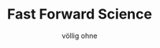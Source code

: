 ---
title: 'Fast Forward Science'
author: völlig ohne
project_image_path: '/images/gallery/fast-forward-science.jpg'
external_url: 'https://fastforwardscience.de/'
---